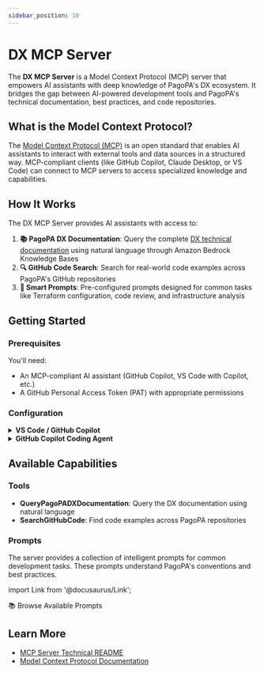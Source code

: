 ```yaml
---
sidebar_position: 10
---
```


# DX MCP Server

The **DX MCP Server** is a Model Context Protocol (MCP) server that empowers AI assistants with deep knowledge of PagoPA's DX ecosystem. It bridges the gap between AI-powered development tools and PagoPA's technical documentation, best practices, and code repositories.

## What is the Model Context Protocol?

The [Model Context Protocol (MCP)](https://modelcontextprotocol.io/) is an open standard that enables AI assistants to interact with external tools and data sources in a structured way. MCP-compliant clients (like GitHub Copilot, Claude Desktop, or VS Code) can connect to MCP servers to access specialized knowledge and capabilities.

## How It Works

The DX MCP Server provides AI assistants with access to:

1. **📚 PagoPA DX Documentation**: Query the complete [DX technical documentation](https://dx.pagopa.it/) using natural language through Amazon Bedrock Knowledge Bases
2. **🔍 GitHub Code Search**: Search for real-world code examples across PagoPA's GitHub repositories
3. **🎯 Smart Prompts**: Pre-configured prompts designed for common tasks like Terraform configuration, code review, and infrastructure analysis

## Getting Started

### Prerequisites

You'll need:
- An MCP-compliant AI assistant (GitHub Copilot, VS Code with Copilot, etc.)
- A GitHub Personal Access Token (PAT) with appropriate permissions

### Configuration

<details>
<summary><b>VS Code / GitHub Copilot</b></summary>

Add the following to your MCP configuration file. See [VS Code MCP docs](https://code.visualstudio.com/docs/copilot/chat/mcp-servers) for details.

```json
{
  "servers": {
    "pagopa-dx": {
      "url": "https://api.dev.dx.pagopa.it/mcp",
      "type": "http",
      "headers": {
        "x-gh-pat": "${env:GH_PAT}"
      }
    }
  }
}
```

</details>

<details>
<summary><b>GitHub Copilot Coding Agent</b></summary>

Configure in your repository settings under "Copilot" >> "Coding agent". See [GitHub Copilot MCP docs](https://docs.github.com/en/copilot/how-tos/use-copilot-agents/coding-agent/extend-coding-agent-with-mcp) for more info.

```json
{
  "mcpServers": {
    "pagopa-dx": {
      "url": "https://api.dev.dx.pagopa.it/mcp",
      "type": "http",
      "tools": ["*"],
      "headers": {
        "x-gh-pat": "$COPILOT_MCP_BOT_GH_PAT"
      }
    }
  }
}
```

</details>

## Available Capabilities

### Tools

- **QueryPagoPADXDocumentation**: Query the DX documentation using natural language
- **SearchGitHubCode**: Find code examples across PagoPA repositories

### Prompts

The server provides a collection of intelligent prompts for common development tasks. These prompts understand PagoPA's conventions and best practices.

import Link from '@docusaurus/Link';

<div style={{ textAlign: 'center', margin: '2rem 0' }}>
  <Link
    className="button button--primary button--lg"
    to="/docs/vibe-coding/prompts-catalog"
    style={{ paddingTop: '1rem', paddingBottom: '0rem', color: 'white', fontWeight: 'bold' }}>
    📚 Browse Available Prompts
  </Link>
</div>

## Learn More

- [MCP Server Technical README](https://github.com/pagopa/dx/blob/main/apps/mcpserver/README.md)
- [Model Context Protocol Documentation](https://modelcontextprotocol.io/)
